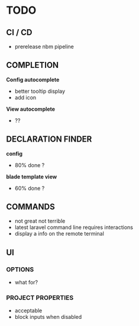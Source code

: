 # TODO

## CI / CD
- prerelease nbm pipeline

## COMPLETION

**Config autocomplete**

- better tooltip display
- add icon

**View autocomplete**
- ??

## DECLARATION FINDER

**config**

- 80% done ?

**blade template view**

- 60% done ?

## COMMANDS

- not great not terrible
- latest laravel command line requires interactions
- display a info on the remote terminal

## UI

### OPTIONS

- what for?

### PROJECT PROPERTIES

- acceptable
- block inputs when disabled


